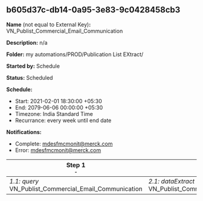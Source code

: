 ## b605d37c-db14-0a95-3e83-9c0428458cb3

**Name** (not equal to External Key)**:** VN_Publist_Commercial_Email_Communication

**Description:** n/a

**Folder:** my automations/PROD/Publication List EXtract/

**Started by:** Schedule

**Status:** Scheduled

**Schedule:**

* Start: 2021-02-01 18:30:00 +05:30
* End: 2079-06-06 00:00:00 +05:30
* Timezone: India Standard Time
* Recurrance: every week until end date

**Notifications:**

* Complete: mdesfmcmonit@merck.com
* Error: mdesfmcmonit@merck.com

| Step 1<br>_<small>-</small>_ | Step 2<br>_<small>-</small>_ | Step 3<br>_<small>-</small>_ |
| --- | --- | --- |
| _1.1: query_<br>VN_Publist_Commercial_Email_Communication | _2.1: dataExtract_<br>VN_Publist_Commercial_Email_Communication_Extract | _3.1: fileTransfer_<br>VN_Publist_Commercial_Email_Communication_Transfer |
